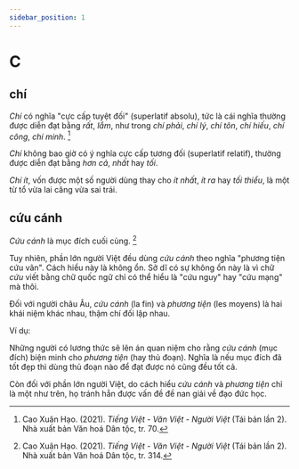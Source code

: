 ```yaml
---
sidebar_position: 1
---
```


# C

## chí

*Chí* có nghĩa "cực cấp tuyệt đối" (superlatif absolu), tức là cái nghĩa thường được diễn đạt bằng *rất*, *lắm*, như trong *chí phải*, *chí lý*, *chí tôn*, *chí hiếu*, *chí công*, *chí minh*. [^1]

[^1]: Cao Xuân Hạo. (2021). *Tiếng Việt - Văn Việt - Người Việt* (Tái bản lần 2). Nhà xuất bản Văn hoá Dân tộc, tr. 70.

*Chí* không bao giờ có ý nghĩa cực cấp tương đối (superlatif relatif), thường được diễn đạt bằng *hơn cả*, *nhất* hay *tối*.

*Chí ít*, vốn được một số người dùng thay cho *ít nhất*, *ít ra* hay *tối thiểu*, là một từ tổ vừa lai căng vừa sai trái.

## cứu cánh

*Cứu cánh* là mục đích cuối cùng. [^2]

[^2]: Cao Xuân Hạo. (2021). *Tiếng Việt - Văn Việt - Người Việt* (Tái bản lần 2). Nhà xuất bản Văn hoá Dân tộc, tr. 314.

Tuy nhiên, phần lớn người Việt đều dùng *cứu cánh* theo nghĩa "phương tiện cứu vãn". Cách hiểu này là không ổn. Sở dĩ có sự không ổn này là vì chữ *cứu* viết bằng chữ quốc ngữ chỉ có thể hiểu là "cứu nguy" hay "cứu mạng" mà thôi.

Đối với người châu Âu, *cứu cánh* (la fin) và *phương tiện* (les moyens) là hai khái niệm khác nhau, thậm chí đối lập nhau.

Ví dụ:

Những người có lương thức sẽ lên án quan niệm cho rằng *cứu cánh* (mục đích) biện minh cho *phương tiện* (hay thủ đoạn). Nghĩa là nếu mục đích đã tốt đẹp thì dùng thủ đoạn nào để đạt được nó cũng đều tốt cả.

Còn đối với phần lớn người Việt, do cách hiểu *cứu cánh* và *phương tiện* chỉ là một như trên, họ tránh hẳn được vấn đề đề nan giải về đạo đức học.